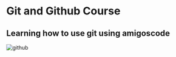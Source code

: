 # Git and Github Course

## Learning how to use git using amigoscode

![github](https://github.com/bryank-4/learning-git/assets/125923403/ae46d1f5-d0d0-4009-9e44-018524448b9f)

